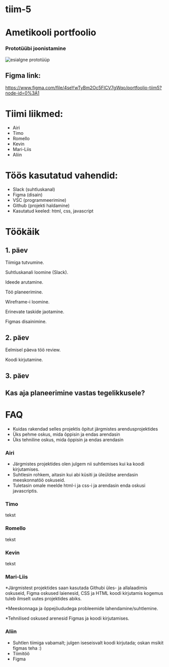 # tiim-5

# Ametikooli portfoolio

### Prototüübi joonistamine
![esialgne prototüüp](https://scontent-arn2-1.xx.fbcdn.net/v/t1.15752-9/313916921_1275753419661372_8701232963499481378_n.jpg?_nc_cat=101&ccb=1-7&_nc_sid=ae9488&_nc_ohc=qWD6ZQSnMj0AX8NU9eB&_nc_ht=scontent-arn2-1.xx&oh=03_AdT8uK9raCu47HUoW_w2sBDsrnWe_XvOrb92eVsfYRQBuA&oe=638AED4B)

## Figma link: 
https://www.figma.com/file/4seYwTyBm2Oc5FlCV7gWqo/portfoolio-tiim5?node-id=0%3A1

# Tiimi liikmed:
* Airi
* Timo
* Romello
* Kevin
* Mari-Liis
* Aliin

# Töös kasutatud vahendid:
* Slack (suhtluskanal)
* Figma (disain)
* VSC (programmeerimine)
* Github (projekti haldamine)
* Kasutatud keeled: html, css, javascript

# Töökäik
## 1. päev
Tiimiga tutvumine.

Suhtluskanali loomine (Slack).

Ideede arutamine.

Töö planeerimine.

Wireframe-i loomine.

Erinevate taskide jaotamine.

Figmas disainimine.

## 2. päev
Eelmisel päeva töö review.

Koodi kirjutamine.

## 3. päev


## Kas aja planeerimine vastas tegelikkusele?

# FAQ
* Kuidas rakendad selles projektis õpitut järgmistes arendusprojektides
* Üks pehme oskus, mida õppisin ja endas arendasin
* Üks tehniline oskus, mida õppisin ja endas arendasin

### Airi
* Järgmistes projektides olen julgem nii suhtlemises kui ka koodi kirjutamises. 
* Suhtlesin rohkem, aitasin kui abi küsiti ja üleüldse arendasin meeskonnatöö oskuseid. 
* Tuletasin omale meelde html-i ja css-i ja arendasin enda oskusi javascriptis.

### Timo
tekst

### Romello
tekst

### Kevin
tekst

### Mari-Liis
*Järgmistest projektides saan kasutada Githubi üles- ja allalaadimis oskuseid, Figma oskused laienesid, CSS ja HTML koodi kirjutamis kogemus tuleb ilmselt uutes projektides abiks. 

*Meeskonnaga ja õppejõududega probleemide lahendamine/suhtlemine.

*Tehnilised oskused arenesid Figmas ja koodi kirjutamises. 

### Aliin
* Suhtlen tiimiga vabamalt; julgen iseseisvalt koodi kirjutada; oskan msikit figmas teha :)
* Tiimitöö
* Figma

